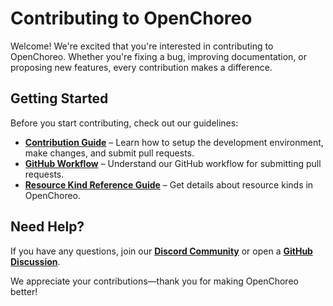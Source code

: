 # Contributing to OpenChoreo

Welcome! We're excited that you're interested in contributing to OpenChoreo. Whether you're fixing a bug, improving documentation, or proposing new features, every contribution makes a difference.

## Getting Started

Before you start contributing, check out our guidelines:

- **[Contribution Guide](./contributing.md)** – Learn how to setup the development environment, make changes, and submit pull requests.
- **[GitHub Workflow](./github_workflow.md)** – Understand our GitHub workflow for submitting pull requests.
- **[Resource Kind Reference Guide](./../resource-kind-reference-guide.md)** – Get details about resource kinds in OpenChoreo.

## Need Help?

If you have any questions, join our **[Discord Community](https://discord.gg/asqDFC8suT)** or open a **[GitHub Discussion](https://github.com/openchoreo/openchoreo/discussions)**.

We appreciate your contributions—thank you for making OpenChoreo better! 
